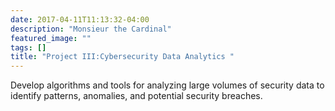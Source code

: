 ```yaml
---
date: 2017-04-11T11:13:32-04:00
description: "Monsieur the Cardinal"
featured_image: ""
tags: []
title: "Project III:Cybersecurity Data Analytics "
---
```


Develop algorithms and tools for analyzing large volumes of security data to identify patterns, anomalies, and potential security breaches.

















































































